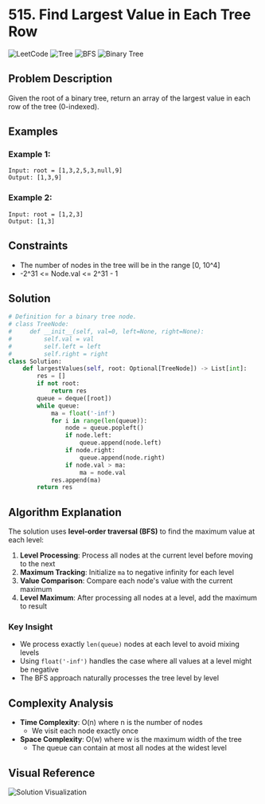 # 515. Find Largest Value in Each Tree Row

![LeetCode](https://img.shields.io/badge/LeetCode-Medium-orange)
![Tree](https://img.shields.io/badge/Topic-Tree-blue)
![BFS](https://img.shields.io/badge/Topic-BFS-orange)
![Binary Tree](https://img.shields.io/badge/Topic-Binary_Tree-green)

## Problem Description

Given the root of a binary tree, return an array of the largest value in each row of the tree (0-indexed).

## Examples

### Example 1:

```
Input: root = [1,3,2,5,3,null,9]
Output: [1,3,9]
```

### Example 2:

```
Input: root = [1,2,3]
Output: [1,3]
```

## Constraints

- The number of nodes in the tree will be in the range [0, 10^4]
- -2^31 <= Node.val <= 2^31 - 1

## Solution

```python
# Definition for a binary tree node.
# class TreeNode:
#     def __init__(self, val=0, left=None, right=None):
#         self.val = val
#         self.left = left
#         self.right = right
class Solution:
    def largestValues(self, root: Optional[TreeNode]) -> List[int]:
        res = []
        if not root:
            return res
        queue = deque([root])
        while queue:
            ma = float('-inf')
            for i in range(len(queue)):
                node = queue.popleft()
                if node.left:
                    queue.append(node.left)
                if node.right:
                    queue.append(node.right)
                if node.val > ma:
                    ma = node.val
            res.append(ma)
        return res
```

## Algorithm Explanation

The solution uses **level-order traversal (BFS)** to find the maximum value at each level:

1. **Level Processing**: Process all nodes at the current level before moving to the next
2. **Maximum Tracking**: Initialize `ma` to negative infinity for each level
3. **Value Comparison**: Compare each node's value with the current maximum
4. **Level Maximum**: After processing all nodes at a level, add the maximum to result

### Key Insight

- We process exactly `len(queue)` nodes at each level to avoid mixing levels
- Using `float('-inf')` handles the case where all values at a level might be negative
- The BFS approach naturally processes the tree level by level

## Complexity Analysis

- **Time Complexity**: O(n) where n is the number of nodes
  - We visit each node exactly once
- **Space Complexity**: O(w) where w is the maximum width of the tree
  - The queue can contain at most all nodes at the widest level

## Visual Reference

![Solution Visualization](https://res.cloudinary.com/dfo6ngde0/image/upload/v1755154701/Screenshot_2025-08-14_122808_nfwvk3.png)
